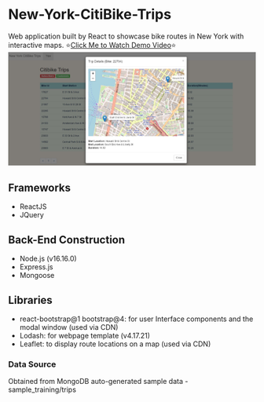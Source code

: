 # New-York-CitiBike-Trips
Web application built by React to showcase bike routes in New York with interactive maps.
:star:[Click Me to Watch Demo Video](https://youtu.be/uID0DzgzwNQ):star:<br/>
![Website Snapshot](https://github.com/YKRogerWu/New-York-CitiBike-Trips/blob/main/demo-img.jpg?raw=true)

## Frameworks
- ReactJS
- JQuery

## Back-End Construction
- Node.js (v16.16.0)
- Express.js
- Mongoose

## Libraries
- react-bootstrap@1 bootstrap@4: for user Interface components and the modal window (used via CDN)
- Lodash: for webpage template (v4.17.21)
- Leaflet: to display route locations on a map (used via CDN)

### Data Source
Obtained from MongoDB auto-generated sample data - sample_training/trips
